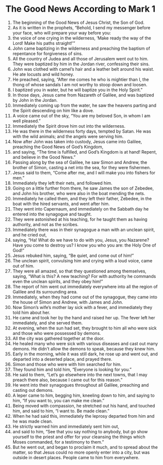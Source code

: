 ﻿
# The Good News According to Mark 1
1. The beginning of the Good News of Jesus Christ, the Son of God. 
2. As it is written in the prophets, “Behold, I send my messenger before your face, who will prepare your way before you: 
3. the voice of one crying in the wilderness, ‘Make ready the way of the Lord! Make his paths straight!’” 
4. John came baptizing in the wilderness and preaching the baptism of repentance for forgiveness of sins. 
5. All the country of Judea and all those of Jerusalem went out to him. They were baptized by him in the Jordan river, confessing their sins. 
6. John was clothed with camel’s hair and a leather belt around his waist. He ate locusts and wild honey. 
7. He preached, saying, “After me comes he who is mightier than I, the thong of whose sandals I am not worthy to stoop down and loosen. 
8. I baptized you in water, but he will baptize you in the Holy Spirit.” 
9. In those days, Jesus came from Nazareth of Galilee, and was baptized by John in the Jordan. 
10. Immediately coming up from the water, he saw the heavens parting and the Spirit descending on him like a dove. 
11. A voice came out of the sky, “You are my beloved Son, in whom I am well pleased.” 
12. Immediately the Spirit drove him out into the wilderness. 
13. He was there in the wilderness forty days, tempted by Satan. He was with the wild animals; and the angels were serving him. 
14. Now after John was taken into custody, Jesus came into Galilee, preaching the Good News of God’s Kingdom, 
15. and saying, “The time is fulfilled, and God’s Kingdom is at hand! Repent, and believe in the Good News.” 
16. Passing along by the sea of Galilee, he saw Simon and Andrew, the brother of Simon, casting a net into the sea, for they were fishermen. 
17. Jesus said to them, “Come after me, and I will make you into fishers for men.” 
18. Immediately they left their nets, and followed him. 
19. Going on a little further from there, he saw James the son of Zebedee, and John his brother, who were also in the boat mending the nets. 
20. Immediately he called them, and they left their father, Zebedee, in the boat with the hired servants, and went after him. 
21. They went into Capernaum, and immediately on the Sabbath day he entered into the synagogue and taught. 
22. They were astonished at his teaching, for he taught them as having authority, and not as the scribes. 
23. Immediately there was in their synagogue a man with an unclean spirit, and he cried out, 
24. saying, “Ha! What do we have to do with you, Jesus, you Nazarene? Have you come to destroy us? I know you who you are: the Holy One of God!” 
25. Jesus rebuked him, saying, “Be quiet, and come out of him!” 
26. The unclean spirit, convulsing him and crying with a loud voice, came out of him. 
27. They were all amazed, so that they questioned among themselves, saying, “What is this? A new teaching? For with authority he commands even the unclean spirits, and they obey him!” 
28. The report of him went out immediately everywhere into all the region of Galilee and its surrounding area. 
29. Immediately, when they had come out of the synagogue, they came into the house of Simon and Andrew, with James and John. 
30. Now Simon’s wife’s mother lay sick with a fever, and immediately they told him about her. 
31. He came and took her by the hand and raised her up. The fever left her immediately, and she served them. 
32. At evening, when the sun had set, they brought to him all who were sick and those who were possessed by demons. 
33. All the city was gathered together at the door. 
34. He healed many who were sick with various diseases and cast out many demons. He didn’t allow the demons to speak, because they knew him. 
35. Early in the morning, while it was still dark, he rose up and went out, and departed into a deserted place, and prayed there. 
36. Simon and those who were with him searched for him. 
37. They found him and told him, “Everyone is looking for you.” 
38. He said to them, “Let’s go elsewhere into the next towns, that I may preach there also, because I came out for this reason.” 
39. He went into their synagogues throughout all Galilee, preaching and casting out demons. 
40. A leper came to him, begging him, kneeling down to him, and saying to him, “If you want to, you can make me clean.” 
41. Being moved with compassion, he stretched out his hand, and touched him, and said to him, “I want to. Be made clean.” 
42. When he had said this, immediately the leprosy departed from him and he was made clean. 
43. He strictly warned him and immediately sent him out, 
44. and said to him, “See that you say nothing to anybody, but go show yourself to the priest and offer for your cleansing the things which Moses commanded, for a testimony to them.” 
45. But he went out, and began to proclaim it much, and to spread about the matter, so that Jesus could no more openly enter into a city, but was outside in desert places. People came to him from everywhere. 
